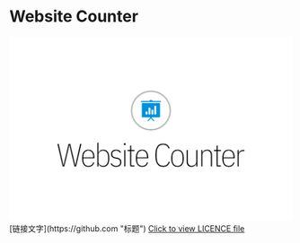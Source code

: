 <h1>Website Counter</h1>
<img src="https://raw.githubusercontent.com/dounickAC/WebsiteCounter/646550a9f77a4d844f501cdecf908357cfe8bdb7/.github-temp/logo.svg" alt="">
[链接文字](https://github.com "标题")
<a href="https://github.com/dounickAC/WebsiteCounter/blob/master/LICENSE">Click to view LICENCE file</a>
